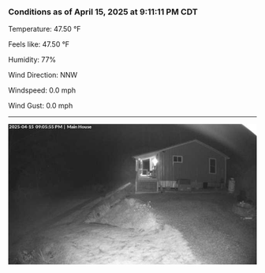### Conditions as of April 15, 2025 at 9:11:11 PM CDT 

Temperature: 47.50 &deg;F

Feels like: 47.50 &deg;F

Humidity: 77%

Wind Direction: NNW

Windspeed: 0.0 mph

Wind Gust: 0.0 mph

---

<img src="./images/latest.jpeg"/>

